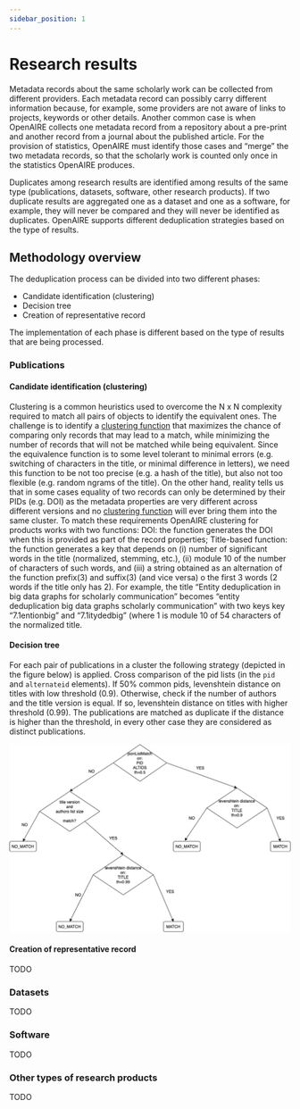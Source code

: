 ```yaml
---
sidebar_position: 1
---
```


# Research results

Metadata records about the same scholarly work can be collected from different providers. Each metadata record can possibly carry different information because, for example, some providers are not aware of links to projects, keywords or other details. Another common case is when OpenAIRE collects one metadata record from a repository about a pre-print and another record from a journal about the published article. For the provision of statistics, OpenAIRE must identify those cases and “merge” the two metadata records, so that the scholarly work is counted only once in the statistics OpenAIRE produces.

Duplicates among research results are identified among results of the same type (publications, datasets, software, other research products). If two duplicate results are aggregated one as a dataset and one as a software, for example, they will never be compared and they will never be identified as duplicates.
OpenAIRE supports different deduplication strategies based on the type of results.

## Methodology overview

The deduplication process can be divided into two different phases:
* Candidate identification (clustering)
* Decision tree
* Creation of representative record

The implementation of each phase is different based on the type of results that are being processed.

### Publications 

#### Candidate identification (clustering)

Clustering is a common heuristics used to overcome the N x N complexity required to match all pairs of objects to identify the equivalent ones. The challenge is to identify a [clustering function](./clustering-functions) that maximizes the chance of comparing only records that may lead to a match, while minimizing the number of records that will not be matched while being equivalent. Since the equivalence function is to some level tolerant to minimal errors (e.g. switching of characters in the title, or minimal difference in letters), we need this function to be not too precise (e.g. a hash of the title), but also not too flexible (e.g. random ngrams of the title). On the other hand, reality tells us that in some cases equality of two records can only be determined by their PIDs (e.g. DOI) as the metadata properties are very different across different versions and no [clustering function](./clustering-functions) will ever bring them into the same cluster. To match these requirements OpenAIRE clustering for products works with two functions:
DOI: the function generates the DOI when this is provided as part of the record properties;
Title-based function: the function generates a key that depends on (i) number of significant words in the title (normalized, stemming, etc.), (ii) module 10 of the number of characters of such words, and (iii) a string obtained as an alternation of the function prefix(3) and suffix(3) (and vice versa) o the first 3 words (2 words if the title only has 2). For example, the title “Entity deduplication in big data graphs for scholarly communication” becomes “entity deduplication big data graphs scholarly communication” with two keys key “7.1entionbig” and “7.1itydedbig” (where 1 is module 10 of 54 characters of the normalized title.

#### Decision tree

For each pair of publications in a cluster the following strategy (depicted in the figure below) is applied.
Cross comparison of the pid lists (in the `pid` and `alternateid` elements). If 50% common pids, levenshtein distance on titles with low threshold (0.9).
Otherwise, check if the number of authors and the title version is equal. If so, levenshtein distance on titles with higher threshold (0.99).
The publications are matched as duplicate if the distance is higher than the threshold, in every other case they are considered as distinct publications.

![Example banner](../assets/dedup-results.png)

#### Creation of representative record
<span className="todo">TODO</span>

### Datasets
<span className="todo">TODO</span>

### Software
<span className="todo">TODO</span>

### Other types of research products
<span className="todo">TODO</span>

